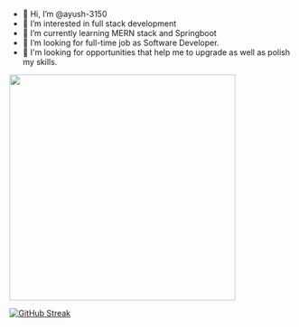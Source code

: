 - 👋 Hi, I’m @ayush-3150
- 👀 I’m interested in full stack development
- 🌱 I’m currently learning MERN stack and Springboot
- 👯 I’m looking for full-time job as Software Developer.
- 🤔 I'm looking for opportunities that help me to upgrade as well as polish my skills.

<!---
ayush-3150/ayush-3150 is a ✨ special ✨ repository because its `README.md` (this file) appears on your GitHub profile.
You can click the Preview link to take a look at your changes.
--->


<img src="https://github-readme-stats.vercel.app/api?username=ayush-3150&show_icons=true&theme=ADD_THEME_HERE" width="400">


[![GitHub Streak](https://github-readme-streak-stats.herokuapp.com?user=ayush-3150&theme=dracula)](https://git.io/streak-stats)




